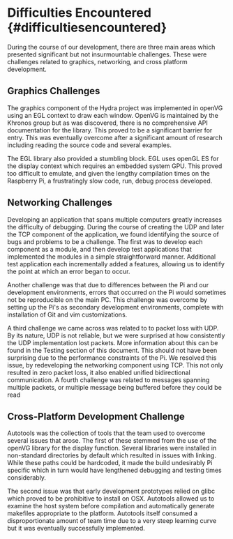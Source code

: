 Difficulties Encountered  		{#difficultiesencountered}
========================

During the course of our development, there are three main areas which
presented significant but not insurmountable challenges. These were challenges
related to graphics, networking, and cross platform development. 

Graphics Challenges
-------------------

The graphics component of the Hydra project was implemented in openVG using an
EGL context to draw each window. OpenVG is maintained by the Khronos group but
as was discovered, there is no comprehensive API documentation for the
library. This proved to be a significant barrier for entry. This was
eventually overcome after a significant amount of research including reading
the source code and several examples. 

The EGL library also provided a stumbling block. EGL uses openGL ES for the
display context which requires an embedded system GPU. This proved too
difficult to emulate, and given the lengthy compilation times on the Raspberry
Pi, a frustratingly slow code, run, debug process developed. 

Networking Challenges
---------------------

Developing an application that spans multiple computers greatly increases the
difficulty of debugging. During the course of creating the UDP and later the
TCP component of the application, we found identifying the source of bugs and
problems to be a challenge. The first was to develop each component as
a module, and then develop test applications that implemented the modules in
a simple straightforward manner. Additional test application each
incrementally added a features, allowing us to identify the point at which an
error began to occur.


Another challenge was that due to differences between the Pi and our
development environments, errors that occurred on the Pi would sometimes not
be reproducible on the main PC. This challenge was overcome by setting up the
Pi's as secondary development environments, complete with installation of Git
and vim customizations.


A third challenge we came across was related to to packet loss with UDP. By
its nature, UDP is not reliable, but we were surprised at how consistently the
UDP implementation lost packets. More information about this can be found in
the Testing section of this document. This should not have been surprising due
to the performance constraints of the Pi. We resolved this issue, by
redeveloping the networking component using TCP. This not only resulted in
zero packet loss, it also enabled unified bidirectional communication.
A fourth challenge was related to messages spanning multiple packets, or
multiple message being buffered before they could be read

Cross-Platform Development Challenge
------------------------------------


Autotools was the collection of tools that  the team used to overcome several
issues that arose. The first of these stemmed from the use of the openVG
library for the display function. Several libraries were installed in
non-standard directories by default which resulted in issues with linking.
While these paths could be hardcoded, it made the build undesirably Pi
specific which in turn would have lengthened debugging and testing times
considerably.

The second issue was that early development prototypes relied on glibc which
proved to be prohibitive to install on OSX. Autotools allowed us to examine
the host system before compilation and automatically generate makefiles
appropriate to the platform.  Autotools itself consumed a disproportionate
amount of team time due to a very steep learning curve but it was eventually
successfully implemented. 
